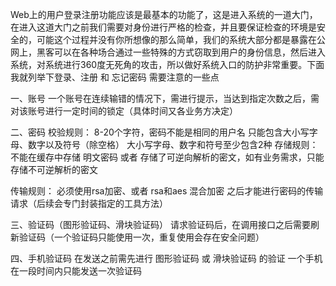 Web上的用户登录注册功能应该是最基本的功能了，这是进入系统的一道大门，在进入这道大门之前我们需要对身份进行严格的检查，并且要保证检查的环境是安全的，可能这个过程并没有你所想像的那么简单，我们的系统大部分都是暴露在公网上，黑客可以在各种场合通过一些特殊的方式窃取到用户的身份信息，然后进入系统，对系统进行360度无死角的攻击，所以做好系统入口的防护非常重要。下面我就列举下登录、注册 和 忘记密码 需要注意的一些点

一、账号
一个账号在连续输错的情况下，需进行提示，当达到指定次数之后，需对该账号进行一定时间的锁定（具体时间又各业务方决定）

二、密码
校验规则：
8-20个字符，密码不能是相同的用户名
只能包含大小写字母、数字以及符号（除空格）
大小写字母、数字和符号至少包含2种
存储规则：
不能在缓存中存储 明文密码 或者 存储了可逆向解析的密文，如有业务需求，只能存储不可逆解析的密文

传输规则：
必须使用rsa加密、或者 rsa和aes 混合加密 之后才能进行密码的传输请求（后续会专门封装指定的工具方法）

三、验证码（图形验证码、滑块验证码）
请求验证码后，在调用接口之后需要刷新验证码（一个验证码只能使用一次，重复使用会存在安全问题）



四、手机验证码
在发送之前需先进行 图形验证码 或 滑块验证码 的验证
一个手机在一段时间内只能发送一次验证码
